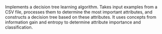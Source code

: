 Implements a decision tree learning algorithm. Takes input examples from a CSV file, processes them to determine the most important attributes, and constructs a decision tree based on these attributes. It uses concepts from information gain and entropy to determine attribute importance and classification. 
